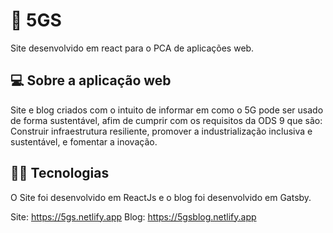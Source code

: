 # :seedling: 5GS
 Site desenvolvido em react para o PCA de aplicações web.
 
 ## :computer: Sobre a aplicação web
Site e blog criados com o intuito de informar em como o 5G pode ser usado de forma sustentável, afim de cumprir com os requisitos da ODS 9 que são: Construir infraestrutura resiliente, promover a industrialização inclusiva e sustentável, e fomentar a inovação.

## 	:man_technologist: Tecnologias
O Site foi desenvolvido em ReactJs e o blog foi desenvolvido em Gatsby.
 
 
Site: https://5gs.netlify.app
Blog: https://5gsblog.netlify.app

